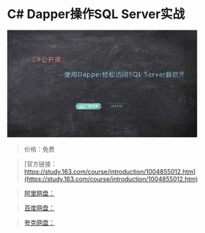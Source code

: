 # C# Dapper操作SQL Server实战

![img](../../../assets/study163/free/933D455AD8FF0A96E2E2565ED79E27B2.jpg)

> 价格：免费

> [官方链接：https://study.163.com/course/introduction/1004855012.htm](https://study.163.com/course/introduction/1004855012.htm)

> [阿里网盘：]()

> [百度网盘：]()

> [夸克网盘：]()
